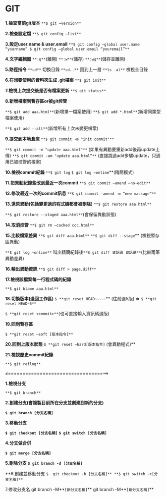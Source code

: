 # GIT

**1.檢查當前git版本**
`**$ git —version**`

**2.檢查設定檔**
`**$ git config —list**`

**3.設定user.name & user.email**
`**$ git config —global user.name “yourname”
$ git config —global user.email “youremail”**`

**4.文字編輯器**
`**:q**`(離開)
`**:w**`(儲存)
`**:wq**`(儲存並離開)

**5.路徑指令**
`**cd**` 切換目錄
`**cd..**` 回到上一層
`**ls -al**` 檢視全目錄

**6.在想要使用的資料夾生成 .git檔案**
`**$ git init**`

**7.檢視上次提交後是否有檔案更新**
`**$ git status**`

**8.新增檔案到暫存區or被git控管**

`**$ git add aaa.html**`(新增單一檔案使用)
`**$ git add *.html**`(新增同類型檔案使用)

`**$ git add --all**`(新增所有上次未變更檔案)

**9.提交到本地倉庫**
`**$ git commit -m "init commit"**`

`**$ git commit -m "update aaa.html"**` (如果有異動要重新add後再update上傳)
`**$ git commit -am "update aaa.html”**` (直接跳過add步驟update，只適用已被控管的檔案)

**10.檢視commit紀錄**
`**$ git log`
`$ git log —online`**(精簡模式)

**11.把異動紀錄些改到最近一次commit**
`**$ git commit —amend —no-edit**`

**12.修改最近一次的commit訊息**
`**$ git commit —amend -m ”new massage”**`

**13.還原異動(包括變更過的程式碼都會被刪除)**
`**$ git restore aaa.html**`

`**$ git restore --staged aaa.html**`(會保留異動狀態)

**14.取消控管**
`**$ git rm —cached ccc.html**`

**15.比較檔案差異**
`**$ git diff aaa.html**`
`**$ git diff --stage`** (檢視暫存區異動)

`**$ git log —online**` 叫出精簡紀錄後`**$ git diff 資訊碼 資訊碼**`(比較兩筆異動差異)

**16.輸出異動資訊**
`**$ git diff > page.diff**`

**17.檢視該檔案每一行程式碼的紀錄**

`**$ git blame aaa.html**`

**18.切換版本(退回工作區)**
`$ **git reset HEAD~~~~~`** (往前退5版) **⇒** `$ **git reset HEAD~5**`

`$ **git reset <commit>**`(也可直接輸入資訊碼退版)

**19.回到暫存區**

`$ **git reset —soft [版本指令]**` 

**20.回到上版本狀態**
`$ **git reset —hard[版本指令]`  (會異動程式)**

**21.檢視歷史commit紀錄**

`**$ git reflog**`

≤===================================>

**1.檢視分支**

`**$ git branch**`

**2.創建分支(會複製目前所在分支並創建到新的分支)**

**`$ git branch [分支名稱]`**

**3.移動分支**

**`$ git checkout [分支名稱]`**
**`$ git switch [分支名稱]`**

**4.分支做合併**

**`$ git merge [分支名稱]`**

**5.刪除分支**
**`$ git branch -d [分支名稱]`**

**6.創建並移動分支
`$  git checkout -b [分支名稱]**
**$ git switch -c[分支名稱]**`

7.修改分支名
git branch -M**`[新分支名稱]`**
git branch -M**`[新分支名稱]`**
